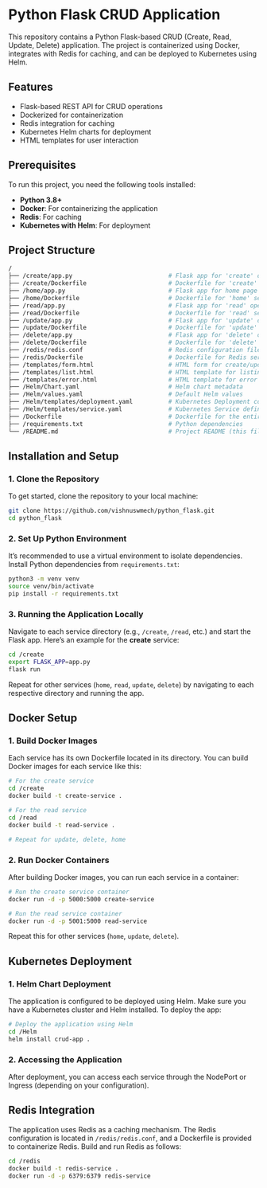 
# Python Flask CRUD Application

This repository contains a Python Flask-based CRUD (Create, Read, Update, Delete) application. The project is containerized using Docker, integrates with Redis for caching, and can be deployed to Kubernetes using Helm.

## Features

- Flask-based REST API for CRUD operations
- Dockerized for containerization
- Redis integration for caching
- Kubernetes Helm charts for deployment
- HTML templates for user interaction

## Prerequisites

To run this project, you need the following tools installed:

- **Python 3.8+**
- **Docker**: For containerizing the application
- **Redis**: For caching
- **Kubernetes with Helm**: For deployment

## Project Structure

```bash
/
├── /create/app.py                           # Flask app for 'create' operation
├── /create/Dockerfile                       # Dockerfile for 'create' service
├── /home/app.py                             # Flask app for home page
├── /home/Dockerfile                         # Dockerfile for 'home' service
├── /read/app.py                             # Flask app for 'read' operation
├── /read/Dockerfile                         # Dockerfile for 'read' service
├── /update/app.py                           # Flask app for 'update' operation
├── /update/Dockerfile                       # Dockerfile for 'update' service
├── /delete/app.py                           # Flask app for 'delete' operation
├── /delete/Dockerfile                       # Dockerfile for 'delete' service
├── /redis/redis.conf                        # Redis configuration file
├── /redis/Dockerfile                        # Dockerfile for Redis service
├── /templates/form.html                     # HTML form for create/update operations
├── /templates/list.html                     # HTML template for listing items
├── /templates/error.html                    # HTML template for error page
├── /Helm/Chart.yaml                         # Helm chart metadata
├── /Helm/values.yaml                        # Default Helm values
├── /Helm/templates/deployment.yaml          # Kubernetes Deployment configuration
├── /Helm/templates/service.yaml             # Kubernetes Service definition
├── /Dockerfile                              # Dockerfile for the entire app
├── /requirements.txt                        # Python dependencies
└── /README.md                               # Project README (this file)
```

## Installation and Setup

### 1. Clone the Repository

To get started, clone the repository to your local machine:

```bash
git clone https://github.com/vishnuswmech/python_flask.git
cd python_flask
```

### 2. Set Up Python Environment

It’s recommended to use a virtual environment to isolate dependencies. Install Python dependencies from `requirements.txt`:

```bash
python3 -m venv venv
source venv/bin/activate
pip install -r requirements.txt
```

### 3. Running the Application Locally

Navigate to each service directory (e.g., `/create`, `/read`, etc.) and start the Flask app. Here’s an example for the **create** service:

```bash
cd /create
export FLASK_APP=app.py
flask run
```

Repeat for other services (`home`, `read`, `update`, `delete`) by navigating to each respective directory and running the app.

## Docker Setup

### 1. Build Docker Images

Each service has its own Dockerfile located in its directory. You can build Docker images for each service like this:

```bash
# For the create service
cd /create
docker build -t create-service .

# For the read service
cd /read
docker build -t read-service .

# Repeat for update, delete, home
```

### 2. Run Docker Containers

After building Docker images, you can run each service in a container:

```bash
# Run the create service container
docker run -d -p 5000:5000 create-service

# Run the read service container
docker run -d -p 5001:5000 read-service
```

Repeat this for other services (`home`, `update`, `delete`).

## Kubernetes Deployment

### 1. Helm Chart Deployment

The application is configured to be deployed using Helm. Make sure you have a Kubernetes cluster and Helm installed. To deploy the app:

```bash
# Deploy the application using Helm
cd /Helm
helm install crud-app .
```

### 2. Accessing the Application

After deployment, you can access each service through the NodePort or Ingress (depending on your configuration).

## Redis Integration

The application uses Redis as a caching mechanism. The Redis configuration is located in `/redis/redis.conf`, and a Dockerfile is provided to containerize Redis. Build and run Redis as follows:

```bash
cd /redis
docker build -t redis-service .
docker run -d -p 6379:6379 redis-service
```

